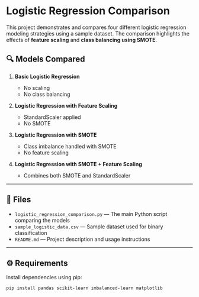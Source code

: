 # Logistic Regression Comparison

This project demonstrates and compares four different logistic regression modeling strategies using a sample dataset. The comparison highlights the effects of **feature scaling** and **class balancing using SMOTE**.

## 🔍 Models Compared

1. **Basic Logistic Regression**  
   - No scaling  
   - No class balancing  

2. **Logistic Regression with Feature Scaling**  
   - StandardScaler applied  
   - No SMOTE  

3. **Logistic Regression with SMOTE**  
   - Class imbalance handled with SMOTE  
   - No feature scaling  

4. **Logistic Regression with SMOTE + Feature Scaling**  
   - Combines both SMOTE and StandardScaler  

---

## 📁 Files

- `logistic_regression_comparison.py` — The main Python script comparing the models
- `sample_logistic_data.csv` — Sample dataset used for binary classification
- `README.md` — Project description and usage instructions

---

## ⚙️ Requirements

Install dependencies using pip:

```bash
pip install pandas scikit-learn imbalanced-learn matplotlib
